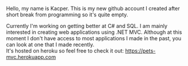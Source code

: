 Hello, my name is Kacper.
This is my new github account I created after short break from programming so it's quite empty. 

Currently I'm working on getting better at C# and SQL. I am mainly interested in creating web applications using .NET MVC.
Although at this moment I don't have access to most applications I made in the past, you can look at one that I made recently.\
It's hosted on heroku so feel free to check it out: https://pets-mvc.herokuapp.com

<!---
KcprZtn/KcprZtn is a ✨ special ✨ repository because its `README.md` (this file) appears on your GitHub profile.
You can click the Preview link to take a look at your changes.
--->

